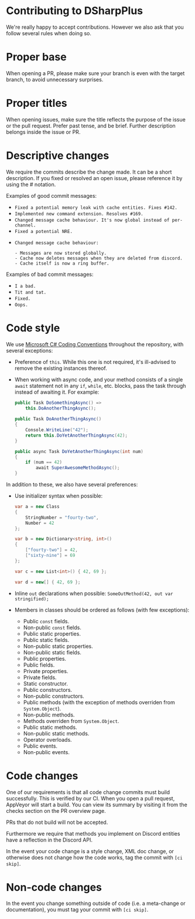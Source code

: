 # Contributing to DSharpPlus
We're really happy to accept contributions. However we also ask that you follow several rules when doing so.

# Proper base
When opening a PR, please make sure your branch is even with the target branch, to avoid unnecessary surprises.

# Proper titles
When opening issues, make sure the title reflects the purpose of the issue or the pull request. Prefer past tense, and 
be brief. Further description belongs inside the issue or PR.

# Descriptive changes
We require the commits describe the change made. It can be a short description. If you fixed or resolved an open issue, 
please reference it by using the # notation.

Examples of good commit messages:

* `Fixed a potential memory leak with cache entities. Fixes #142.`
* `Implemented new command extension. Resolves #169.`
* `Changed message cache behaviour. It's now global instead of per-channel.`
* `Fixed a potential NRE.`
* ```
  Changed message cache behaviour:
  
  - Messages are now stored globally.
  - Cache now deletes messages when they are deleted from discord.
  - Cache itself is now a ring buffer.
  ```

Examples of bad commit messages:

* `I a bad.`
* `Tit and tat.`
* `Fixed.`
* `Oops.`

# Code style
We use [Microsoft C# Coding Conventions](https://docs.microsoft.com/en-us/dotnet/csharp/programming-guide/inside-a-program/coding-conventions) 
throughout the repository, with several exceptions:

* Preference of `this`. While this one is not required, it's ill-advised to remove the existing instances thereof.
* When working with async code, and your method consists of a single `await` statement not in any `if`, `while`, etc. 
  blocks, pass the task through instead of awaiting it. For example:
  
  ```cs
  public Task DoSomethingAsync() =>
      this.DoAnotherThingAsync();
      
  public Task DoAnotherThingAsync()
  {
      Console.WriteLine("42");
      return this.DoYetAnotherThingAsync(42);
  }
  
  public async Task DoYetAnotherThingAsync(int num)
  {
      if (num == 42)
          await SuperAwesomeMethodAsync();
  }
  ```

In addition to these, we also have several preferences:

* Use initializer syntax when possible:

  ```cs
  var a = new Class
  {
      StringNumber = "fourty-two",
      Number = 42
  };
  
  var b = new Dictionary<string, int>()
  {
      ["fourty-two"] = 42,
      ["sixty-nine"] = 69
  };
  
  var c = new List<int>() { 42, 69 };
  
  var d = new[] { 42, 69 };
  ```
* Inline `out` declarations when possible: `SomeOutMethod(42, out var stringified);`
* Members in classes should be ordered as follows (with few exceptions):
   * Public `const` fields.
   * Non-public `const` fields.
   * Public static properties.
   * Public static fields.
   * Non-public static properties.
   * Non-public static fields.
   * Public properties.
   * Public fields.
   * Private properties.
   * Private fields.
   * Static constructor.
   * Public constructors.
   * Non-public constructors.
   * Public methods (with the exception of methods overriden from `System.Object`).
   * Non-public methods.
   * Methods overriden from `System.Object`.
   * Public static methods.
   * Non-public static methods.
   * Operator overloads.
   * Public events.
   * Non-public events.

# Code changes
One of our requirements is that all code change commits must build successfully. This is verified by our CI. When you 
open a pull request, AppVeyor will start a build. You can view its summary by visiting it from the checks section on 
the PR overview page.

PRs that do not build will not be accepted.

Furthermore we require that methods you implement on Discord entities have a reflection in the Discord API.

In the event your code change is a style change, XML doc change, or otherwise does not change how the code works, tag 
the commit with `[ci skip]`.

# Non-code changes
In the event you change something outside of code (i.e. a meta-change or documentation), you must tag your commit with 
`[ci skip]`.
